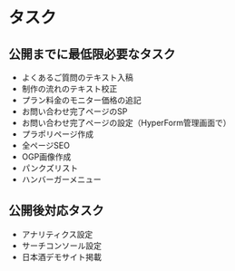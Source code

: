 # タスク

## 公開までに最低限必要なタスク

- よくあるご質問のテキスト入稿
- 制作の流れのテキスト校正
- プラン料金のモニター価格の追記
- お問い合わせ完了ページのSP
- お問い合わせ完了ページの設定（HyperForm管理画面で）
- プラポリページ作成
- 全ページSEO
- OGP画像作成
- パンクズリスト
- ハンバーガーメニュー

## 公開後対応タスク

- アナリティクス設定
- サーチコンソール設定
- 日本酒デモサイト掲載
